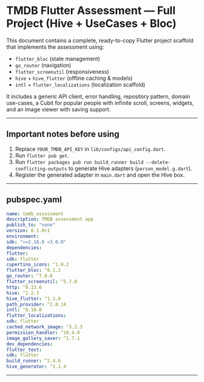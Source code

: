 # TMDB Flutter Assessment — Full Project (Hive + UseCases + Bloc)

This document contains a complete, ready-to-copy Flutter project scaffold that implements the assessment using:
- `flutter_bloc` (state management)
- `go_router` (navigation)
- `flutter_screenutil` (responsiveness)
- `hive` + `hive_flutter` (offline caching & models)
- `intl` + `flutter_localizations` (localization scaffold)

It includes a generic API client, error handling, repository pattern, domain use-cases, a Cubit for popular people with infinite scroll, screens, widgets, and an image viewer with saving support.

---

## Important notes before using
1. Replace `YOUR_TMDB_API_KEY` in `lib/configs/api_config.dart`.
2. Run `flutter pub get`.
3. Run `flutter packages pub run build_runner build --delete-conflicting-outputs` to generate Hive adapters (`person_model.g.dart`).
4. Register the generated adapter in `main.dart` and open the Hive box.

---

## pubspec.yaml
```yaml
name: tmdb_assessment
description: TMDB assessment app
publish_to: "none"
version: 0.1.0+1
environment:
sdk: ">=2.18.0 <3.0.0"
dependencies:
flutter:
sdk: flutter
cupertino_icons: ^1.0.2
flutter_bloc: ^8.1.2
go_router: ^7.0.0
flutter_screenutil: ^5.7.0
http: ^0.13.6
hive: ^2.2.3
hive_flutter: ^1.1.0
path_provider: ^2.0.14
intl: ^0.18.0
flutter_localizations:
sdk: flutter
cached_network_image: ^3.2.3
permission_handler: ^10.4.0
image_gallery_saver: ^1.7.1
dev_dependencies:
flutter_test:
sdk: flutter
build_runner: ^2.4.6
hive_generator: ^1.1.4
```

---
